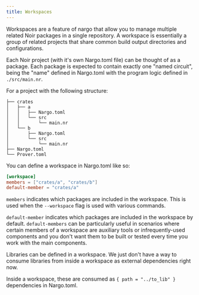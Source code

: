 ```yaml
---
title: Workspaces
---
```


Workspaces are a feature of nargo that allow you to manage multiple related Noir packages in a single repository. A workspace is essentially a group of related projects that share common build output directories and configurations.

Each Noir project (with it's own Nargo.toml file) can be thought of as a package. Each package is expected to contain exactly one "named circuit", being the "name" defined in Nargo.toml with the program logic defined in `./src/main.nr`.

For a project with the following structure:

```tree
├── crates
│   ├── a
│   │   ├── Nargo.toml
│   │   └── src
│   │       └── main.nr
│   └── b
│       ├── Nargo.toml
│       └── src
│           └── main.nr
├── Nargo.toml
└── Prover.toml
```

You can define a workspace in Nargo.toml like so:

```toml
[workspace]
members = ["crates/a", "crates/b"]
default-member = "crates/a"
```

`members` indicates which packages are included in the workspace. This is used when the `--workspace` flag is used with various commands.

`default-member` indicates which packages are included in the workspace by default. `default-members` can be particularly useful in scenarios where certain members of a workspace are auxiliary tools or infrequently-used components and you don't want them to be built or tested every time you work with the main components.

Libraries can be defined in a workspace. We just don't have a way to consume libraries from inside a workspace as external dependencies right now.

Inside a workspace, these are consumed as `{ path = "../to_lib" }` dependencies in Nargo.toml.
